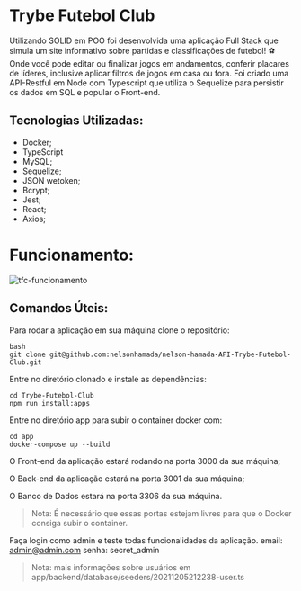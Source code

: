 # Trybe Futebol Club

Utilizando SOLID em POO foi desenvolvida uma aplicação Full Stack que simula um site informativo sobre partidas e classificações de futebol! ⚽️
Onde você pode editar ou finalizar jogos em andamentos, conferir placares de líderes, inclusive aplicar filtros de jogos em casa ou fora.
Foi criado uma API-Restful em Node com Typescript que utiliza o Sequelize para persistir os dados em SQL e popular o Front-end.

## Tecnologias Utilizadas:
- Docker;
- TypeScript
- MySQL;
- Sequelize;
- JSON wetoken;
- Bcrypt;
- Jest;
- React;
- Axios;

# Funcionamento:
![tfc-funcionamento](https://github.com/nelsonhamada/nelson-hamada-API-Trybe-Futebol-Club/assets/122186559/25978e7c-4062-49f9-8148-e451aecf5a20)


## Comandos Úteis:
Para rodar a aplicação em sua máquina clone o repositório: 
```
bash
git clone git@github.com:nelsonhamada/nelson-hamada-API-Trybe-Futebol-Club.git
```

Entre no diretório clonado e instale as dependências:
```
cd Trybe-Futebol-Club
npm run install:apps
```

Entre no diretório app para subir o container docker com:
```
cd app
docker-compose up --build
```

O Front-end da aplicação estará rodando na porta 3000 da sua máquina;

O Back-end da aplicação estará na porta 3001 da sua máquina;

O Banco de Dados estará na porta 3306 da sua máquina.

>Nota: É necessário que essas portas estejam livres para que o Docker consiga subir o container.

Faça login como admin e teste todas funcionalidades da aplicação.
email: admin@admin.com
senha: secret_admin

>Nota: mais informações sobre usuários em app/backend/database/seeders/20211205212238-user.ts


